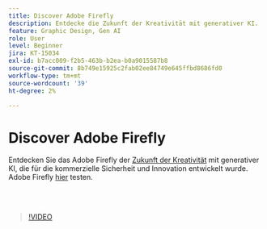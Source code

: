 ```yaml
---
title: Discover Adobe Firefly
description: Entdecke die Zukunft der Kreativität mit generativer KI.
feature: Graphic Design, Gen AI
role: User
level: Beginner
jira: KT-15034
exl-id: b7acc009-f2b5-463b-b2ea-b0a9015587b8
source-git-commit: 8b749e15925c2fab02ee84749e645ffbd8686fd0
workflow-type: tm+mt
source-wordcount: '39'
ht-degree: 2%

---
```


# Discover Adobe Firefly

Entdecken Sie das Adobe Firefly der [Zukunft der Kreativität](https://www.adobe.com/products/firefly/discover/how-ai-changes-creative-work.html) mit generativer KI, die für die kommerzielle Sicherheit und Innovation entwickelt wurde. Adobe Firefly [hier](https://firefly.adobe.com/) testen.

<br> 

>[!VIDEO](https://video.tv.adobe.com/v/3436988?quality=12&learn=on&hidetitle=true&captions=ger)
